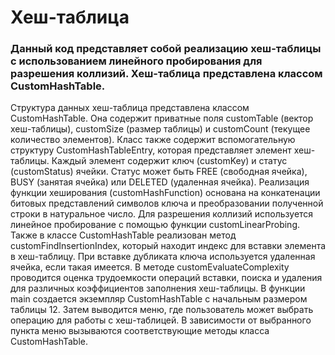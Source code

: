 # Хеш-таблица

### Данный код представляет собой реализацию хеш-таблицы с использованием линейного пробирования для разрешения коллизий. Хеш-таблица представлена классом CustomHashTable.

Структура данных хеш-таблица представлена классом CustomHashTable. Она содержит приватные поля customTable (вектор хеш-таблицы), customSize (размер таблицы) и customCount (текущее количество элементов).
Класс также содержит вспомогательную структуру CustomHashTableEntry, которая представляет элемент хеш-таблицы. Каждый элемент содержит ключ (customKey) и статус (customStatus) ячейки. Статус может быть FREE (свободная ячейка), BUSY (занятая ячейка) или DELETED (удаленная ячейка).
Реализация функции хеширования (customHashFunction) основана на конкатенации битовых представлений символов ключа и преобразовании полученной строки в натуральное число. Для разрешения коллизий используется линейное пробирование с помощью функции customLinearProbing.
Также в классе CustomHashTable реализован метод customFindInsertionIndex, который находит индекс для вставки элемента в хеш-таблицу. При вставке дубликата ключа используется удаленная ячейка, если такая имеется.
В методе customEvaluateComplexity проводится оценка трудоемкости операций вставки, поиска и удаления для различных коэффициентов заполнения хеш-таблицы.
В функции main создается экземпляр CustomHashTable с начальным размером таблицы 12. Затем выводится меню, где пользователь может выбрать операцию для работы с хеш-таблицей. В зависимости от выбранного пункта меню вызываются соответствующие методы класса CustomHashTable.
